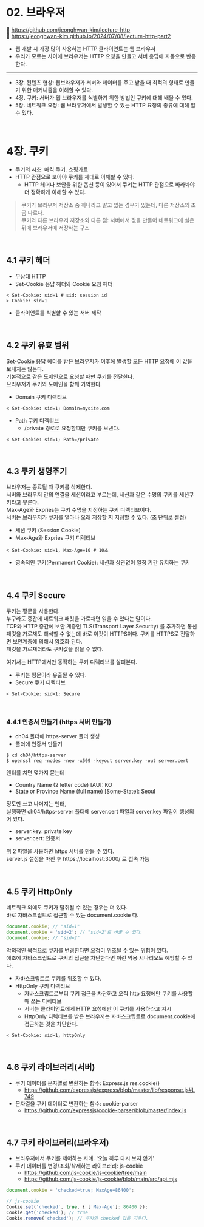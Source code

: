 # 02. 브라우저

🔗 https://github.com/jeonghwan-kim/lecture-http  
🔗 https://jeonghwan-kim.github.io/2024/07/08/lecture-http-part2

- 웹 개발 시 가장 많이 사용하는 HTTP 클라이언트는 웹 브라우저
- 우리가 모르는 사이에 브라우저는 HTTP 요청을 만들고 서버 응답에 자동으로 반응한다.

<hr>

- 3장. 컨텐츠 협상: 웹브라우저가 서버와 데이터를 주고 받을 때 최적의 형태로 만들기 위한 매커니즘을 이해할 수 있다.
- 4장. 쿠키: 서버가 웹 브라우저를 식별하기 위한 방법인 쿠키에 대해 배울 수 있다.
- 5장. 네트워크 요청: 웹 브라우저에서 발생할 수 있는 HTTP 요청의 종류에 대해 알 수 있다.

<br>

# 4장. 쿠키

- 쿠키의 시초: 매킥 쿠키. 쇼핑카트
- HTTP 관점으로 보아야 쿠키를 제대로 이해할 수 있다.
  - HTTP 헤더나 보안을 위한 옵션 등이 있어서 쿠키는 HTTP 관점으로 바라봐야 더 정확하게 이해할 수 있다.

> 쿠키가 브라우저 저장소 중 하나라고 알고 있는 경우가 있는데, 다른 저장소와 조금 다르다.  
> 쿠키와 다른 브라우저 저장소와 다른 점: 서버에서 값을 만들어 네트워크에 실은 뒤에 브라우저에 저장하는 구조

<br>

## 4.1 쿠키 헤더

- 무상태 HTTP
- Set-Cookie 응답 헤더와 Cookie 요청 헤더

```shell
< Set-Cookie: sid=1 # sid: session id
> Cookie: sid=1
```

- 클라이언트를 식별할 수 있는 서버 제작

<br>

## 4.2 쿠키 유효 범위

Set-Cookie 응답 헤더를 받은 브라우저가 이후에 발생할 모든 HTTP 요청에 이 값을 보내지는 않는다.  
기본적으로 같은 도메인으로 요청할 때만 쿠키를 전달한다.  
므라우저가 쿠키와 도메인을 함께 기억한다.

- Domain 쿠키 디렉티브

```shell
< Set-Cookie: sid=1; Domain=mysite.com
```

- Path 쿠키 디렉티브
  - /private 경로로 요청할때만 쿠키를 보낸다.

```shell
< Set-Cookie: sid=1; Path=/private
```

<br>

## 4.3 쿠키 생명주기

브라우저는 종료될 때 쿠키를 삭제한다.  
서버와 브라우저 간의 연결을 세션이라고 부르는데, 세션과 같은 수명의 쿠키를 세션쿠키라고 부른다.  
Max-Age와 Expries는 쿠키 수명을 지정하는 쿠키 디렉티브이다.  
서버는 브라우저가 쿠키를 얼마나 오래 저장할 지 지정할 수 있다. (초 단위로 설정)

- 세션 쿠키 (Session Cookie)
- Max-Age와 Expries 쿠키 디렉티브

```shell
< Set-Cookie: sid=1, Max-Age=10 # 10초
```

- 영속적인 쿠키(Permanent Cookie): 세션과 상관없이 일정 기간 유지하는 쿠키

<br>

## 4.4 쿠키 Secure

쿠키는 평문을 사용한다.  
누구라도 중간에 네트워크 패킷을 가로채면 읽을 수 있다는 말이다.  
TCP와 HTTP 중간에 보안 계층인 TLS(Transport Layer Security) 를 추가하면 통신 패킷을 가로채도 해석할 수 없는데 바로 이것이 HTTPS이다.
쿠키를 HTTPS로 전달하면 보안계층에 의해서 암호화 된다.  
패킷을 가로채더라도 쿠키값을 읽을 수 없다.

여기서는 HTTP에서만 동작하는 쿠키 디렉티브를 살펴본다.

- 쿠키는 평문이라 유출될 수 있다.
- Secure 쿠키 디렉티브

```shell
< Set-Cookie: sid=1; Secure
```

<br>

### 4.4.1 인증서 만들기 (https 서버 만들기)

- ch04 폴더에 https-server 폴더 생성
- 폴더에 인증서 만들기

```shell
$ cd ch04/https-server
$ openssl req -nodes -new -x509 -keyout server.key -out server.cert
```

엔터를 치면 몇가지 묻는데

- Country Name (2 letter code) [AU]: KO
- State or Province Name (full name) [Some-State]: Seoul

정도만 쓰고 나머지는 엔터,  
실행하면 ch04/https-server 폴더에 server.cert 파일과 server.key 파일이 생성되어 있다.

- server.key: private key
- server.cert: 인증서

위 2 파일을 사용하면 https 서버를 만들 수 있다.  
server.js 설정을 마친 후 https://localhost:3000/ 로 접속 가능

<br>

## 4.5 쿠키 HttpOnly

네트워크 외에도 쿠키가 탈취될 수 있는 경우는 더 있다.  
바로 자바스크립트로 접근할 수 있는 document.cookie 다.

```javascript
document.cookie; // "sid=1"
document.cookie = 'sid=2'; // "sid=2"로 바꿀 수 있다.
document.cookie; // "sid=2"
```

악의적인 목적으로 쿠키를 변경한다면 요청이 위조될 수 있는 위험이 있다.  
애초에 자바스크립트로 쿠키의 접근을 차단한다면 이런 악용 시나리오도 예방할 수 있다.

- 자바스크립트로 쿠키를 위조할 수 있다.
- HttpOnly 쿠키 디렉티브
  - 자바스크립트로부터 쿠키 접근을 차단하고 오직 http 요청에만 쿠키를 사용할 때 쓰는 디렉티브
  - 서버는 클라이언트에게 HTTP 요청에만 이 쿠키를 사용하라고 지시
  - HttpOnly 디렉티브를 받은 브라우저는 자바스크립트로 document.cookie에 접근하는 것을 차단한다.

```shell
< Set-Cookie: sid=1; httpOnly
```

<br>

## 4.6 쿠키 라이브러리(서버)

- 쿠키 데이터를 문자열로 변환하는 함수: Express.js res.cookie()
  - https://github.com/expressjs/express/blob/master/lib/response.js#L749
- 문자열을 쿠키 데이터로 변환하는 함수: cookie-parser
  - https://github.com/expressjs/cookie-parser/blob/master/index.js

<br>

## 4.7 쿠키 라이브러리(브라우저)

- 브라우저에서 쿠키를 제어하는 사례. '오늘 하루 다시 보지 않기'
- 쿠키 데이터를 변경/조회/삭제하는 라이브러리: js-cookie
  - https://github.com/js-cookie/js-cookie/tree/main
  - https://github.com/js-cookie/js-cookie/blob/main/src/api.mjs

```javascript
document.cookie = 'checked=true; MaxAge=86400';
```

```javascript
// js-cookie
Cookie.set('checked', true, { ['Max-Age']: 86400 });
Cookie.get('checked'); // true
Cookie.remove('checked'); // 쿠키의 checked 값을 지운다.
```
